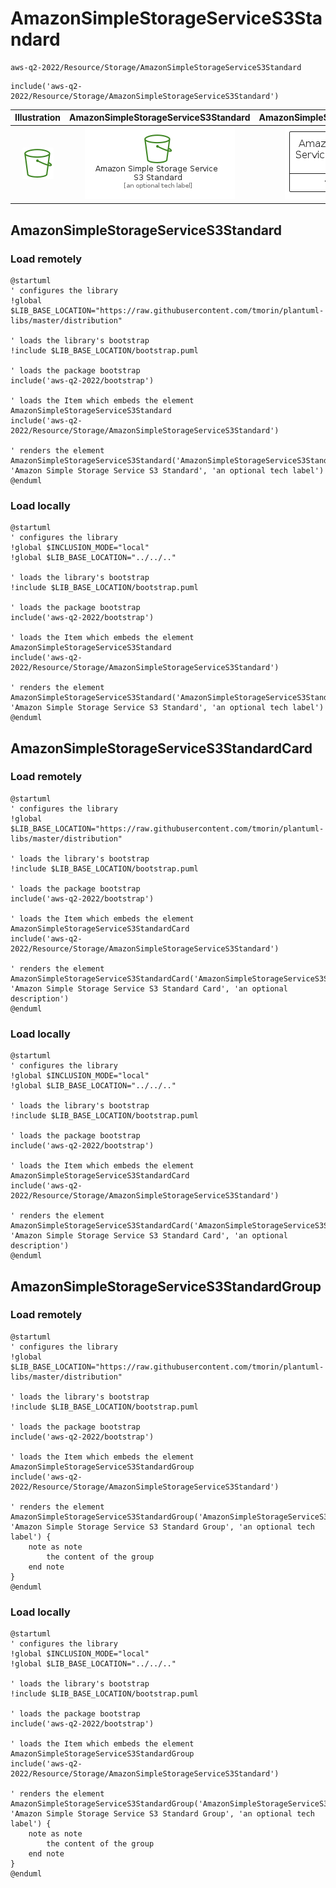 # AmazonSimpleStorageServiceS3Standard


```text
aws-q2-2022/Resource/Storage/AmazonSimpleStorageServiceS3Standard
```

```text
include('aws-q2-2022/Resource/Storage/AmazonSimpleStorageServiceS3Standard')
```



| Illustration | AmazonSimpleStorageServiceS3Standard | AmazonSimpleStorageServiceS3StandardCard | AmazonSimpleStorageServiceS3StandardGroup |
| :---: | :---: | :---: | :---: |
| ![illustration for Illustration](../../../aws-q2-2022/Resource/Storage/AmazonSimpleStorageServiceS3Standard.png) | ![illustration for AmazonSimpleStorageServiceS3Standard](../../../aws-q2-2022/Resource/Storage/AmazonSimpleStorageServiceS3Standard.Local.png) | ![illustration for AmazonSimpleStorageServiceS3StandardCard](../../../aws-q2-2022/Resource/Storage/AmazonSimpleStorageServiceS3StandardCard.Local.png) | ![illustration for AmazonSimpleStorageServiceS3StandardGroup](../../../aws-q2-2022/Resource/Storage/AmazonSimpleStorageServiceS3StandardGroup.Local.png) |




## AmazonSimpleStorageServiceS3Standard

### Load remotely
```plantuml
@startuml
' configures the library
!global $LIB_BASE_LOCATION="https://raw.githubusercontent.com/tmorin/plantuml-libs/master/distribution"

' loads the library's bootstrap
!include $LIB_BASE_LOCATION/bootstrap.puml

' loads the package bootstrap
include('aws-q2-2022/bootstrap')

' loads the Item which embeds the element AmazonSimpleStorageServiceS3Standard
include('aws-q2-2022/Resource/Storage/AmazonSimpleStorageServiceS3Standard')

' renders the element
AmazonSimpleStorageServiceS3Standard('AmazonSimpleStorageServiceS3Standard', 'Amazon Simple Storage Service S3 Standard', 'an optional tech label')
@enduml
```

### Load locally
```plantuml
@startuml
' configures the library
!global $INCLUSION_MODE="local"
!global $LIB_BASE_LOCATION="../../.."

' loads the library's bootstrap
!include $LIB_BASE_LOCATION/bootstrap.puml

' loads the package bootstrap
include('aws-q2-2022/bootstrap')

' loads the Item which embeds the element AmazonSimpleStorageServiceS3Standard
include('aws-q2-2022/Resource/Storage/AmazonSimpleStorageServiceS3Standard')

' renders the element
AmazonSimpleStorageServiceS3Standard('AmazonSimpleStorageServiceS3Standard', 'Amazon Simple Storage Service S3 Standard', 'an optional tech label')
@enduml
```

## AmazonSimpleStorageServiceS3StandardCard

### Load remotely
```plantuml
@startuml
' configures the library
!global $LIB_BASE_LOCATION="https://raw.githubusercontent.com/tmorin/plantuml-libs/master/distribution"

' loads the library's bootstrap
!include $LIB_BASE_LOCATION/bootstrap.puml

' loads the package bootstrap
include('aws-q2-2022/bootstrap')

' loads the Item which embeds the element AmazonSimpleStorageServiceS3StandardCard
include('aws-q2-2022/Resource/Storage/AmazonSimpleStorageServiceS3Standard')

' renders the element
AmazonSimpleStorageServiceS3StandardCard('AmazonSimpleStorageServiceS3StandardCard', 'Amazon Simple Storage Service S3 Standard Card', 'an optional description')
@enduml
```

### Load locally
```plantuml
@startuml
' configures the library
!global $INCLUSION_MODE="local"
!global $LIB_BASE_LOCATION="../../.."

' loads the library's bootstrap
!include $LIB_BASE_LOCATION/bootstrap.puml

' loads the package bootstrap
include('aws-q2-2022/bootstrap')

' loads the Item which embeds the element AmazonSimpleStorageServiceS3StandardCard
include('aws-q2-2022/Resource/Storage/AmazonSimpleStorageServiceS3Standard')

' renders the element
AmazonSimpleStorageServiceS3StandardCard('AmazonSimpleStorageServiceS3StandardCard', 'Amazon Simple Storage Service S3 Standard Card', 'an optional description')
@enduml
```

## AmazonSimpleStorageServiceS3StandardGroup

### Load remotely
```plantuml
@startuml
' configures the library
!global $LIB_BASE_LOCATION="https://raw.githubusercontent.com/tmorin/plantuml-libs/master/distribution"

' loads the library's bootstrap
!include $LIB_BASE_LOCATION/bootstrap.puml

' loads the package bootstrap
include('aws-q2-2022/bootstrap')

' loads the Item which embeds the element AmazonSimpleStorageServiceS3StandardGroup
include('aws-q2-2022/Resource/Storage/AmazonSimpleStorageServiceS3Standard')

' renders the element
AmazonSimpleStorageServiceS3StandardGroup('AmazonSimpleStorageServiceS3StandardGroup', 'Amazon Simple Storage Service S3 Standard Group', 'an optional tech label') {
    note as note
        the content of the group
    end note
}
@enduml
```

### Load locally
```plantuml
@startuml
' configures the library
!global $INCLUSION_MODE="local"
!global $LIB_BASE_LOCATION="../../.."

' loads the library's bootstrap
!include $LIB_BASE_LOCATION/bootstrap.puml

' loads the package bootstrap
include('aws-q2-2022/bootstrap')

' loads the Item which embeds the element AmazonSimpleStorageServiceS3StandardGroup
include('aws-q2-2022/Resource/Storage/AmazonSimpleStorageServiceS3Standard')

' renders the element
AmazonSimpleStorageServiceS3StandardGroup('AmazonSimpleStorageServiceS3StandardGroup', 'Amazon Simple Storage Service S3 Standard Group', 'an optional tech label') {
    note as note
        the content of the group
    end note
}
@enduml
```

